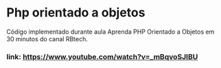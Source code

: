 # Php orientado a objetos
Código implementado durante aula Aprenda PHP Orientado a Objetos em 30 minutos do canal RBtech.
### link: https://www.youtube.com/watch?v=_mBqvoSJIBU
